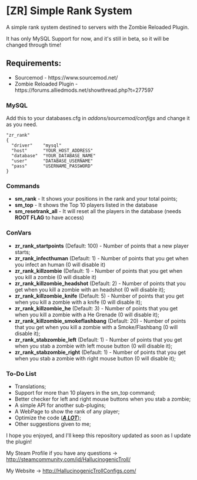 <h1>[ZR] Simple Rank System</h1>

<p>A simple rank system destined to servers with the Zombie Reloaded Plugin.</p>
<p>It has only MySQL Support for now, and it's still in beta, so it will be changed through time!</p>

<h2>Requirements: </h2>
<ul>
  <li>Sourcemod - https://www.sourcemod.net/</li>
  <li>Zombie Reloaded Plugin - https://forums.alliedmods.net/showthread.php?t=277597</li>  
</ul>

<h3>MySQL</h3>
<p>Add this to your databases.cfg in <i>addons/sourcemod/configs</i> and change it as you need.

```
"zr_rank"
{
  "driver"    "mysql"
  "host"      "YOUR_HOST_ADDRESS"
  "database"  "YOUR_DATABASE_NAME"
  "user"      "DATABASE_USERNAME"
  "pass"      "USERNAME_PASSWORD"
}
```

<h3>Commands</h3>
<ul>
  <li><b>sm_rank</b> - It shows your positions in the rank and your total points;</li>
  <li><b>sm_top</b> - It shows the Top 10 players listed in the database</li>
  <li><b>sm_resetrank_all</b> - It will reset all the players in the database (needs <b>ROOT FLAG</b> to have access)</li>
</ul>

<h3>ConVars</h3>
<ul>
  <li><b>zr_rank_startpoints</b> (Default: 100) - Number of points that a new player starts;</li>
  <li><b>zr_rank_infecthuman</b> (Default: 1) - Number of points that you get when you infect an human (0 will disable it)</li>
  <li><b>zr_rank_killzombie</b> (Default: 1) - Number of points that you get when you kill a zombie (0 will disable it)</li>
  <li><b>zr_rank_killzombie_headshot</b> (Default: 2) - Number of points that you get when you kill a zombie with an headshot (0 will disable it);</li>
  <li><b>zr_rank_killzombie_knife</b> (Default: 5) - Number of points that you get when you kill a zombie with a knife (0 will disable it);</li>
  <li><b>zr_rank_killzombie_he</b> (Default: 3) - Number of points that you get when you kill a zombie with a He Grenade (0 will disable it);</li>
  <li><b>zr_rank_killzombie_smokeflashbang</b> (Default: 20) - Number of points that you get when you kill a zombie with a Smoke/Flashbang (0 will disable it);</li>
  <li><b>zr_rank_stabzombie_left</b> (Default: 1) - Number of points that you get when you stab a zombie with left mouse button (0 will disable it);</li>  
  <li><b>zr_rank_stabzombie_right</b> (Default: 1) - Number of points that you get when you stab a zombie with right mouse button (0 will disable it);</li>
</ul>

<h3>To-Do List</h3>
<ul>
  <li>Translations;</li>
  <li>Support for more than 10 players in the sm_top command;</li>
  <li>Better checker for left and right mouse buttons when you stab a zombie;</li>
  <li>A simple API for another sub-plugins;</li>
  <li>A WebPage to show the rank of any player;</li>
  <li>Optimize the code (<b><i><u>A LOT</b></i></u>);</li>
  <li>Other suggestions given to me;</li>
</ul>

I hope you enjoyed, and I'll keep this repository updated as soon as I update the plugin!

My Steam Profile if you have any questions -> http://steamcommunity.com/id/HallucinogenicTroll/

My Website -> http://HallucinogenicTrollConfigs.com/
